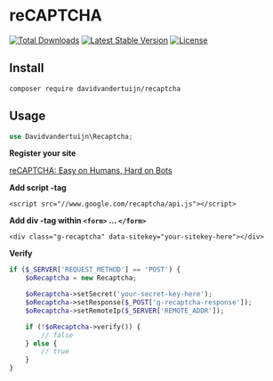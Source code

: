 # reCAPTCHA

<a href="https://packagist.org/packages/davidvandertuijn/recaptcha"><img src="https://poser.pugx.org/davidvandertuijn/recaptcha/d/total.svg" alt="Total Downloads"></a>
<a href="https://packagist.org/packages/davidvandertuijn/recaptcha"><img src="https://poser.pugx.org/davidvandertuijn/recaptcha/v/stable.svg" alt="Latest Stable Version"></a>
<a href="https://packagist.org/packages/davidvandertuijn/recaptcha"><img src="https://poser.pugx.org/davidvandertuijn/recaptcha/license.svg" alt="License"></a>

## Install

```
composer require davidvandertuijn/recaptcha
```

## Usage

```php
use Davidvandertuijn\Recaptcha;
```

**Register your site**

<a href="https://www.google.com/recaptcha/admin#list">reCAPTCHA: Easy on Humans, Hard on Bots</a>

**Add script -tag**

```<script src="//www.google.com/recaptcha/api.js"></script>```

**Add div -tag within ```<form>``` ... ```</form>```**

```<div class="g-recaptcha" data-sitekey="your-sitekey-here"></div>```

**Verify**

```php
if ($_SERVER['REQUEST_METHOD'] == 'POST') {
    $oRecaptcha = new Recaptcha;

    $oRecaptcha->setSecret('your-secret-key-here');
    $oRecaptcha->setResponse($_POST['g-recaptcha-response']);
    $oRecaptcha->setRemoteIp($_SERVER['REMOTE_ADDR']);

    if (!$oRecaptcha->verify()) {
        // false
    } else {
        // true
    }
}
```
